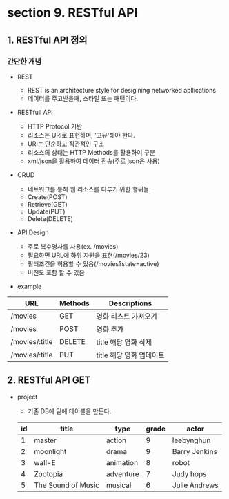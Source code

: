 # section 9. RESTful API

## 1. RESTful API 정의

### 간단한 개념

- REST

  - REST is an architecture style for desigining networked apllications
  - 데이터를 주고받을때, 스타일 또는 패턴이다.

- RESTfull API

  - HTTP Protocol 기반
  - 리소스는 URI로 표현하며, '고유'해야 한다.
  - URI는 단순하고 직관적인 구조
  - 리소스의 상태는 HTTP Methods를 활용하여 구분
  - xml/json을 활용하여 데이터 전송(주로 json은 사용)

- CRUD

  - 네트워크를 통해 웹 리소스를 다루기 위한 행위들.
  - Create(POST)
  - Retrieve(GET)
  - Update(PUT)
  - Delete(DELETE)

- API Design

  - 주로 복수명사를 사용(ex. /movies)
  - 필요하면 URL에 하위 자원을 표현(/movies/23)
  - 필터조건을 허용할 수 있음(/movies?state=active)
  - 버전도 포함 할 수 있음

- example

| URL            | Methods | Descriptions             |
| -------------- | ------- | ------------------------ |
| /movies        | GET     | 영화 리스트 가져오기     |
| /movies        | POST    | 영화 추가                |
| /movies/:title | DELETE  | title 해당 영화 삭제     |
| /movies/:title | PUT     | title 해당 영화 업데이트 |

## 2. RESTful API GET

- project

  - 기존 DB에 밑에 테이블을 만든다.

  | id  | title              | type      | grade | actor         |
  | --- | ------------------ | --------- | ----- | ------------- |
  | 1   | master             | action    | 9     | leebynghun    |
  | 2   | moonlight          | drama     | 9     | Barry Jenkins |
  | 3   | wall-E             | animation | 8     | robot         |
  | 4   | Zootopia           | adventure | 7     | Judy hops     |
  | 5   | The Sound of Music | musical   | 6     | Julie Andrews |
